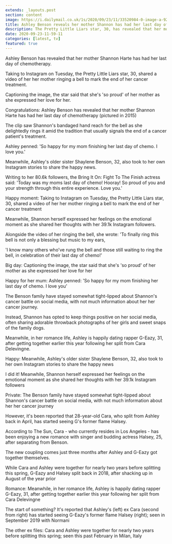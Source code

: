 ```yaml
---
extends: _layouts.post
section: content
image: https://i.dailymail.co.uk/1s/2020/09/23/11/33520984-0-image-a-92_1600858241562.jpg 
title: Ashley Benson reveals her mother Shannon has had her last day of chemotherapy 
description: The Pretty Little Liars star, 30, has revealed that her mother Shannon Harte has had her last day of chemotherapy and shared a video of her her mother ringing a bell to mark the end of treatment. 
date: 2020-09-23-11-59-11 
categories: [latest, tv] 
featured: true 
--- 
```

Ashley Benson has revealed that her mother Shannon Harte has had her last day of chemotherapy.

Taking to Instagram on Tuesday, the Pretty Little Liars star, 30, shared a video of her her mother ringing a bell to mark the end of her cancer treatment. 

Captioning the image, the star said that she's 'so proud' of her mother as she expressed her love for her. 

Congratulations: Ashley Benson has revealed that her mother Shannon Harte has had her last day of chemotherapy (pictured in 2015)

The clip saw Shannon's bandaged hand reach for the bell as she delightedly rings it amid the tradition that usually signals the end of a cancer patient's treatment.

Ashley penned: 'So happy for my mom finishing her last day of chemo. I love you.'

Meanwhile, Ashley's older sister Shaylene Benson, 32, also took to her own Instagram stories to share the happy news.

Writing to her 80.6k followers, the Bring It On: Fight To The Finish actress said: 'Today was my moms last day of chemo! Hooray! So proud of you and your strength through this entire experience. Love you.'

Happy moment: Taking to Instagram on Tuesday, the Pretty Little Liars star, 30, shared a video of her her mother ringing a bell to mark the end of her cancer treatment

Meanwhile, Shannon herself expressed her feelings on the emotional moment as she shared her thoughts with her 39.1k Instagram followers.

Alongside the video of her ringing the bell, she wrote: 'To finally ring this bell is not only a blessing but music to my ears,

'I know many others who've rung the bell and those still waiting to ring the bell, in celebration of their last day of chemo!' 

Big day: Captioning the image, the star said that she's 'so proud' of her mother as she expressed her love for her

Happy for her mum: Ashley penned: 'So happy for my mom finishing her last day of chemo. I love you'

The Benson family have stayed somewhat tight-lipped about Shannon's cancer battle on social media, with not much information about her her cancer journey. 

Instead, Shannon has opted to keep things positive on her social media, often sharing adorable throwback photographs of her girls and sweet snaps of the family dogs. 

Meanwhile, in her romance life, Ashley is happily dating rapper G-Eazy, 31, after getting together earlier this year following her split from Cara Delevingne. 

Happy: Meanwhile, Ashley's older sister Shaylene Benson, 32, also took to her own Instagram stories to share the happy news

I did it! Meanwhile, Shannon herself expressed her feelings on the emotional moment as she shared her thoughts with her 39.1k Instagram followers

Private: The Benson family have stayed somewhat tight-lipped about Shannon's cancer battle on social media, with not much information about her her cancer journey

However, it's been reported that 28-year-old Cara, who split from Ashley back in April, has started seeing G's former flame Halsey. 

According to The Sun, Cara - who currently resides in Los Angeles - has been enjoying a new romance with singer and budding actress Halsey, 25, after separating from Benson.

The new coupling comes just three months after Ashley and G-Eazy got together themselves.

While Cara and Ashley were together for nearly two years before splitting this spring, G-Eazy and Halsey split back in 2018, after shacking up in August of the year prior

Romance: Meanwhile, in her romance life, Ashley is happily dating rapper G-Eazy, 31, after getting together earlier this year following her split from Cara Delevingne

The start of something? It's reported that Ashley's (left) ex Cara (second from right) has started seeing G-Eazy's former flame Halsey (right); seen in September 2019 with Normani

The other ex files: Cara and Ashley were together for nearly two years before splitting this spring; seen this past February in Milan, Italy

